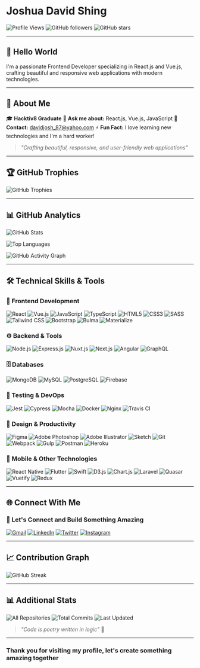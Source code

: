 # Joshua David Shing

![Profile Views](https://komarev.com/ghpvc/?username=davidjoshua87&label=Profile%20Views&color=0e75b6&style=flat-square)
![GitHub followers](https://img.shields.io/github/followers/davidjoshua87?style=flat-square&color=blue)
![GitHub stars](https://img.shields.io/github/stars/davidjoshua87?style=flat-square&color=yellow)

---

## 👋 Hello World

I'm a passionate Frontend Developer specializing in React.js and Vue.js,
crafting beautiful and responsive web applications with modern technologies.

---

## 🌟 About Me

🎓 **Hacktiv8 Graduate**
💬 **Ask me about:** React.js, Vue.js, JavaScript
📧 **Contact:** [davidjosh_87@yahoo.com](mailto:davidjosh_87@yahoo.com)
⚡ **Fun Fact:** I love learning new technologies and I'm a hard worker!

> *"Crafting beautiful, responsive, and user-friendly web applications"*

---

## 🏆 GitHub Trophies

![GitHub Trophies](https://github-profile-trophy.vercel.app/?username=davidjoshua87&rank=SECRET,SSS,SS,S,AAA,AA,B&theme=darkhub&column=4&row=2&margin-w=15&margin-h=15)

---

## 📊 GitHub Analytics

![GitHub Stats](https://github-readme-stats.vercel.app/api?username=davidjoshua87&show_icons=true&theme=radical&locale=en&hide_border=true&bg_color=0D1117&title_color=667eea&icon_color=667eea&text_color=ffffff&include_all_commits=true&count_private=true)

![Top Languages](https://github-readme-stats.vercel.app/api/top-langs?username=davidjoshua87&show_icons=true&theme=radical&locale=en&layout=compact&hide_border=true&bg_color=0D1117&title_color=667eea&icon_color=667eea&text_color=ffffff)

![GitHub Activity Graph](https://github-readme-activity-graph.vercel.app/graph?username=davidjoshua87&theme=radical&bg_color=0D1117&color=667eea&line=667eea&point=ffffff&hide_border=true)

---

## 🛠️ Technical Skills & Tools

### 🎨 Frontend Development

![React](https://img.shields.io/badge/react-%2320232a.svg?style=for-the-badge&logo=react&logoColor=%2361DAFB)
![Vue.js](https://img.shields.io/badge/vuejs-%2335495e.svg?style=for-the-badge&logo=vuedotjs&logoColor=%234FC08D)
![JavaScript](https://img.shields.io/badge/javascript-%23323330.svg?style=for-the-badge&logo=javascript&logoColor=%23F7DF1E)
![TypeScript](https://img.shields.io/badge/typescript-%23007ACC.svg?style=for-the-badge&logo=typescript&logoColor=white)
![HTML5](https://img.shields.io/badge/html5-%23E34F26.svg?style=for-the-badge&logo=html5&logoColor=white)
![CSS3](https://img.shields.io/badge/css3-%231572B6.svg?style=for-the-badge&logo=css3&logoColor=white)
![SASS](https://img.shields.io/badge/SASS-hotpink.svg?style=for-the-badge&logo=SASS&logoColor=white)
![Tailwind CSS](https://img.shields.io/badge/tailwindcss-%2338B2AC.svg?style=for-the-badge&logo=tailwind-css&logoColor=white)
![Bootstrap](https://img.shields.io/badge/bootstrap-%23563D7C.svg?style=for-the-badge&logo=bootstrap&logoColor=white)
![Bulma](https://img.shields.io/badge/bulma-00D1B2?style=for-the-badge&logo=bulma&logoColor=white)
![Materialize](https://img.shields.io/badge/Materialize-EE6E73?style=for-the-badge&logo=materializecss&logoColor=white)

### ⚙️ Backend & Tools

![Node.js](https://img.shields.io/badge/node.js-6DA55F?style=for-the-badge&logo=node.js&logoColor=white)
![Express.js](https://img.shields.io/badge/express.js-%23404d59.svg?style=for-the-badge&logo=express&logoColor=%2361DAFB)
![Nuxt.js](https://img.shields.io/badge/Nuxt-002E3B?style=for-the-badge&logo=nuxtdotjs&logoColor=#00DC82)
![Next.js](https://img.shields.io/badge/Next-black?style=for-the-badge&logo=next.js&logoColor=white)
![Angular](https://img.shields.io/badge/angular-%23DD0031.svg?style=for-the-badge&logo=angular&logoColor=white)
![GraphQL](https://img.shields.io/badge/-GraphQL-E10098?style=for-the-badge&logo=graphql&logoColor=white)

### 🗄️ Databases

![MongoDB](https://img.shields.io/badge/MongoDB-%234ea94b.svg?style=for-the-badge&logo=mongodb&logoColor=white)
![MySQL](https://img.shields.io/badge/mysql-%2300f.svg?style=for-the-badge&logo=mysql&logoColor=white)
![PostgreSQL](https://img.shields.io/badge/postgresql-%23316192.svg?style=for-the-badge&logo=postgresql&logoColor=white)
![Firebase](https://img.shields.io/badge/Firebase-039BE5?style=for-the-badge&logo=Firebase&logoColor=white)

### 🎯 Testing & DevOps

![Jest](https://img.shields.io/badge/-jest-%23C21325?style=for-the-badge&logo=jest&logoColor=white)
![Cypress](https://img.shields.io/badge/-cypress-%23E5E5E5?style=for-the-badge&logo=cypress&logoColor=058a5e)
![Mocha](https://img.shields.io/badge/-mocha-%238D6748?style=for-the-badge&logo=mocha&logoColor=white)
![Docker](https://img.shields.io/badge/docker-%230db7ed.svg?style=for-the-badge&logo=docker&logoColor=white)
![Nginx](https://img.shields.io/badge/nginx-%23009639.svg?style=for-the-badge&logo=nginx&logoColor=white)
![Travis CI](https://img.shields.io/badge/travis%20ci-%232B2F33.svg?style=for-the-badge&logo=travis&logoColor=white)

### 🎨 Design & Productivity

![Figma](https://img.shields.io/badge/figma-%23F24E1E.svg?style=for-the-badge&logo=figma&logoColor=white)
![Adobe Photoshop](https://img.shields.io/badge/adobe%20photoshop-%2331A8FF.svg?style=for-the-badge&logo=adobe%20photoshop&logoColor=white)
![Adobe Illustrator](https://img.shields.io/badge/adobe%20illustrator-%23FF9A00.svg?style=for-the-badge&logo=adobe%20illustrator&logoColor=white)
![Sketch](https://img.shields.io/badge/Sketch-FFB387?style=for-the-badge&logo=sketch&logoColor=black)
![Git](https://img.shields.io/badge/git-%23F05033.svg?style=for-the-badge&logo=git&logoColor=white)
![Webpack](https://img.shields.io/badge/webpack-%238DD6F9.svg?style=for-the-badge&logo=webpack&logoColor=black)
![Gulp](https://img.shields.io/badge/GULP-%23CF4647.svg?style=for-the-badge&logo=gulp&logoColor=white)
![Postman](https://img.shields.io/badge/Postman-FF6C37?style=for-the-badge&logo=postman&logoColor=white)
![Heroku](https://img.shields.io/badge/heroku-%23430098.svg?style=for-the-badge&logo=heroku&logoColor=white)

### 📱 Mobile & Other Technologies

![React Native](https://img.shields.io/badge/react_native-%2320232a.svg?style=for-the-badge&logo=react&logoColor=%2361DAFB)
![Flutter](https://img.shields.io/badge/Flutter-%2302569B.svg?style=for-the-badge&logo=Flutter&logoColor=white)
![Swift](https://img.shields.io/badge/swift-F54A2A?style=for-the-badge&logo=swift&logoColor=white)
![D3.js](https://img.shields.io/badge/d3.js-F9A03C?style=for-the-badge&logo=d3.js&logoColor=white)
![Chart.js](https://img.shields.io/badge/chart.js-F5788D.svg?style=for-the-badge&logo=chart.js&logoColor=white)
![Laravel](https://img.shields.io/badge/laravel-%23FF2D20.svg?style=for-the-badge&logo=laravel&logoColor=white)
![Quasar](https://img.shields.io/badge/Quasar-16B7FB?style=for-the-badge&logo=quasar&logoColor=black)
![Vuetify](https://img.shields.io/badge/Vuetify-1867C0?style=for-the-badge&logo=vuetify&logoColor=AEDD58)
![Redux](https://img.shields.io/badge/redux-%23593d88.svg?style=for-the-badge&logo=redux&logoColor=white)

---

## 🌐 Connect With Me

### 🤝 Let's Connect and Build Something Amazing

[![Gmail](https://img.shields.io/badge/Gmail-D14836?style=for-the-badge&logo=gmail&logoColor=white)](mailto:davidjosh_87@yahoo.com)
[![LinkedIn](https://img.shields.io/badge/LinkedIn-0077B5?style=for-the-badge&logo=linkedin&logoColor=white)](https://linkedin.com/in/yourprofile)
[![Twitter](https://img.shields.io/badge/Twitter-%231DA1F2.svg?style=for-the-badge&logo=Twitter&logoColor=white)](https://twitter.com/yourprofile)
[![Instagram](https://img.shields.io/badge/Instagram-%23E4405F.svg?style=for-the-badge&logo=Instagram&logoColor=white)](https://instagram.com/yourprofile)

---

## 📈 Contribution Graph

![GitHub Streak](https://streak-stats.demolab.com/?user=davidjoshua87&theme=radical&hide_border=true&background=0D1117&stroke=667eea&ring=667eea&fire=667eea&currStreakLabel=ffffff)

---

## 📊 Additional Stats

![All Repositories](https://img.shields.io/badge/Repos-Count-blue?style=flat-square&logo=github)
![Total Commits](https://img.shields.io/badge/Commits-Tracking-brightgreen?style=flat-square&logo=github)
![Last Updated](https://img.shields.io/badge/Updated-Today-important?style=flat-square&logo=github)

> *"Code is poetry written in logic"* 🚀

---

### Thank you for visiting my profile, let's create something amazing together
